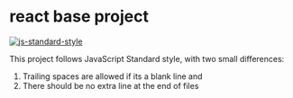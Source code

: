 # react base project

[![js-standard-style](https://cdn.rawgit.com/feross/standard/master/badge.svg)](https://github.com/feross/standard)

This project follows JavaScript Standard style, with two small differences:

1. Trailing spaces are allowed if its a blank line and
2. There should be no extra line at the end of files
